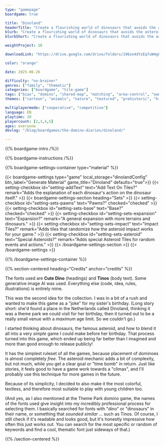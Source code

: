 ```yaml
---
type: "gamepage"
boardgame: true

title: "Dinoland"
headerTitle: "Create a flourishing world of dinosaurs that avoids the asteroid as much as possible."
blurb: "Create a flourishing world of dinosaurs that avoids the asteroid as much as possible."
blurbShort: "Create a flourishing world of dinosaurs that avoids the asteroid as much as possible. A [Domino Diaries](/the-domino-diaries/) game."

weightProject: 10

downloadLink: "https://drive.google.com/drive/folders/196ze4dYzEq7uW4gFh032UkQB32UMl847"

color: "orange"

date: 2025-06-26

difficulty: "no-brainer"
genres: ["family", "thematic"]
categories: ["boardgame", "tile-game"]
tags: ["bias", "domino", "shared-map", "matching", "area-control", "ownership", "textless", "turn-based", "high-score"]
themes: ["cartoon", "animals", "nature", "textured", "prehistoric", "history"]

multiplayermode: ["cooperative", "competitive"]
language: EN
playtime: 20
playercount: [2,3,4,5]
ages: everyone
devlog: "/blog/boardgames/the-domino-diaries/dinoland/"

---
```


{{% boardgame-intro /%}}

{{% boardgame-instructions /%}}

{{% boardgame-settings-container type="material" %}}

{{< boardgame-settings type="game" local_storage="dinolandConfig" btn_label="Generate Material" game_title="Dinoland" defaults="true">}}
  {{< setting-checkbox id="setting-addText" text="Add Text On Tiles?" remark="Adds the explanation of each dinosaur's action on the dinosaur itself." >}}
  {{< boardgame-settings-section heading="Sets" >}}
    {{< setting-checkbox id="setting-sets-pawns" text="Pawns?" checked="checked" >}}
    {{< setting-checkbox id="setting-sets-base" text="Base?" checked="checked" >}}
    {{< setting-checkbox id="setting-sets-expansion" text="Expansion?" remark="A general expansion with more terrains and dinosaurs." >}}
    {{< setting-checkbox id="setting-sets-impact" text="Impact Tiles?" remark="Adds tiles that randomize how the asteroid impact works for your game." >}}
    {{< setting-checkbox id="setting-sets-asteroid" text="Special Asteroids?" remark="Adds special Asteroid Tiles for random events and actions." >}}
  {{< /boardgame-settings-section >}}
{{< /boardgame-settings >}}

{{% /boardgame-settings-container %}}

{{% section-centered heading="Credits" anchor="credits" %}}

The fonts used are **Cute Dino** (headings) and **Tinos** (body text). Some generative image AI was used. Everything else (code, idea, rules, illustrations) is entirely mine.

This was the second idea for the collection. I was in a bit of a rush and wanted to make this game as a "joke" for my sister's birthday. (Long story short: she'd found a place in the Netherlands called Dinoland, thinking it was a theme park we could visit for her birthday, then it turned out to be a really small venue with a _maximum_ age limit. So we couldn't go.)

I started thinking about dinosaurs, the famous asteroid, and how to blend it all into a very _simple_ game I could make before her birthday. That process turned into this game, which ended up being far better than I imagined and more than good enough to release publicly!

It has the simplest ruleset of all the games, because placement of dominoes is almost completely _free_. The asteroid mechanic adds a bit of complexity, but not much, while you get a clear goal or "time bomb" in return. Just like stories, it feels good to have a game work towards a "climax", and I'll probably use this technique for more games in the future.

Because of its simplicity, I decided to also make it the most colorful, textless, and therefore most suitable to play with young children too.

(And yes, as I also mentioned at the Theme Park domino game, the names of the fonts used give insight into my incredibly professional process for selecting them. I basically searched for fonts with "dino" or "dinosaurs" in their name, or something that _sounded similar_ ... such as Tinos. Of course, I still check if it's readable and looks good, but it's honestly impressive how often this just works out. You can search for the most specific or random of keywords and find a cool, thematic font just sideways of that.)

{{% /section-centered %}}